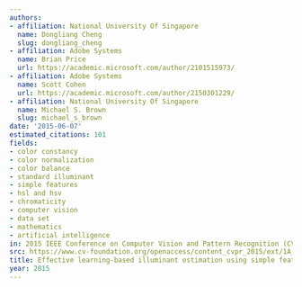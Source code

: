 ```yaml
---
authors:
- affiliation: National University Of Singapore
  name: Dongliang Cheng
  slug: dongliang_cheng
- affiliation: Adobe Systems
  name: Brian Price
  url: https://academic.microsoft.com/author/2101515973/
- affiliation: Adobe Systems
  name: Scott Cohen
  url: https://academic.microsoft.com/author/2150301229/
- affiliation: National University Of Singapore
  name: Michael S. Brown
  slug: michael_s_brown
date: '2015-06-07'
estimated_citations: 101
fields:
- color constancy
- color normalization
- color balance
- standard illuminant
- simple features
- hsl and hsv
- chromaticity
- computer vision
- data set
- mathematics
- artificial intelligence
in: 2015 IEEE Conference on Computer Vision and Pattern Recognition (CVPR)
src: https://www.cv-foundation.org/openaccess/content_cvpr_2015/ext/1A_109_ext.pdf
title: Effective learning-based illuminant estimation using simple features
year: 2015
---
```

